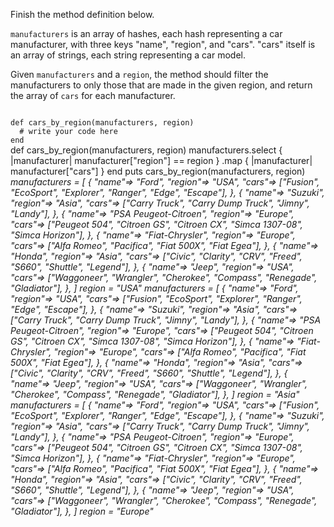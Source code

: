 Finish the method definition below.

`manufacturers` is an array of hashes, each hash representing a car manufacturer, with three keys "name", "region", and "cars". "cars" itself is an array of strings, each string representing a car model.

Given `manufacturers` and a `region`, the method should filter the manufacturers to only those that are made in the given region, and return the array of `cars` for each manufacturer.

<codeblock language="ruby" type="exercise" testMode="multipleInput">
<code>
def cars_by_region(manufacturers, region)
  # write your code here
end
</code>

<solution>
def cars_by_region(manufacturers, region)
  manufacturers.select { |manufacturer| manufacturer["region"] == region }
    .map { |manufacturer| manufacturer["cars"] }
end
</solution>

<testcases>
<caller>
puts cars_by_region(manufacturers, region)
</caller>
<testcase>
<i>
manufacturers = [
  {
    "name"=> "Ford",
    "region"=> "USA",
    "cars"=> ["Fusion", "EcoSport", "Explorer", "Ranger", "Edge", "Escape"],
  },
  {
    "name"=> "Suzuki",
    "region"=> "Asia",
    "cars"=> ["Carry Truck", "Carry Dump Truck", "Jimny", "Landy"],
  },
  {
    "name"=> "PSA Peugeot-Citroen",
    "region"=> "Europe",
    "cars"=> ["Peugeot 504", "Citroen GS", "Citroen CX", "Simca 1307-08", "Simca Horizon"],
  },
  {
    "name"=> "Fiat-Chrysler",
    "region"=> "Europe",
    "cars"=> ["Alfa Romeo", "Pacifica", "Fiat 500X", "Fiat Egea"],
  },
  {
    "name"=> "Honda",
    "region"=> "Asia",
    "cars"=> ["Civic", "Clarity", "CRV", "Freed", "S660", "Shuttle", "Legend"],
  },
  {
    "name"=> "Jeep",
    "region"=> "USA",
    "cars"=> ["Waggoneer", "Wrangler", "Cherokee", "Compass", "Renegade", "Gladiator"],
  },
]
region = "USA"
</i>
</testcase>
<testcase>
<i>
manufacturers = [
  {
    "name"=> "Ford",
    "region"=> "USA",
    "cars"=> ["Fusion", "EcoSport", "Explorer", "Ranger", "Edge", "Escape"],
  },
  {
    "name"=> "Suzuki",
    "region"=> "Asia",
    "cars"=> ["Carry Truck", "Carry Dump Truck", "Jimny", "Landy"],
  },
  {
    "name"=> "PSA Peugeot-Citroen",
    "region"=> "Europe",
    "cars"=> ["Peugeot 504", "Citroen GS", "Citroen CX", "Simca 1307-08", "Simca Horizon"],
  },
  {
    "name"=> "Fiat-Chrysler",
    "region"=> "Europe",
    "cars"=> ["Alfa Romeo", "Pacifica", "Fiat 500X", "Fiat Egea"],
  },
  {
    "name"=> "Honda",
    "region"=> "Asia",
    "cars"=> ["Civic", "Clarity", "CRV", "Freed", "S660", "Shuttle", "Legend"],
  },
  {
    "name"=> "Jeep",
    "region"=> "USA",
    "cars"=> ["Waggoneer", "Wrangler", "Cherokee", "Compass", "Renegade", "Gladiator"],
  },
]
region = "Asia"
</i>
</testcase>
<testcase>
<i>
manufacturers = [
  {
    "name"=> "Ford",
    "region"=> "USA",
    "cars"=> ["Fusion", "EcoSport", "Explorer", "Ranger", "Edge", "Escape"],
  },
  {
    "name"=> "Suzuki",
    "region"=> "Asia",
    "cars"=> ["Carry Truck", "Carry Dump Truck", "Jimny", "Landy"],
  },
  {
    "name"=> "PSA Peugeot-Citroen",
    "region"=> "Europe",
    "cars"=> ["Peugeot 504", "Citroen GS", "Citroen CX", "Simca 1307-08", "Simca Horizon"],
  },
  {
    "name"=> "Fiat-Chrysler",
    "region"=> "Europe",
    "cars"=> ["Alfa Romeo", "Pacifica", "Fiat 500X", "Fiat Egea"],
  },
  {
    "name"=> "Honda",
    "region"=> "Asia",
    "cars"=> ["Civic", "Clarity", "CRV", "Freed", "S660", "Shuttle", "Legend"],
  },
  {
    "name"=> "Jeep",
    "region"=> "USA",
    "cars"=> ["Waggoneer", "Wrangler", "Cherokee", "Compass", "Renegade", "Gladiator"],
  },
]
region = "Europe"
</i>
</testcase>
</testcases>
</codeblock>